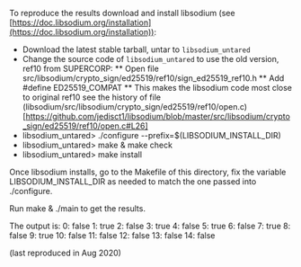 To reproduce the results download and install libsodium (see [https://doc.libsodium.org/installation](https://doc.libsodium.org/installation)):
* Download the latest stable tarball, untar to `libsodium_untared`
* Change the source code of `libsodium_untared` to use the old version, ref10 from SUPERCORP:
** Open file src/libsodium/crypto_sign/ed25519/ref10/sign_ed25519_ref10.h
** Add #define ED25519_COMPAT
** This makes the libsodium code most close to original ref10 see the history of file (libsodium/src/libsodium/crypto_sign/ed25519/ref10/open.c)[https://github.com/jedisct1/libsodium/blob/master/src/libsodium/crypto_sign/ed25519/ref10/open.c#L26]
* libsodium_untared> ./configure --prefix=$(LIBSODIUM_INSTALL_DIR)
* libsodium_untared> make & make check
* libsodium_untared> make install

Once libsodium installs, go to the Makefile of this directory, fix the variable LIBSODIUM_INSTALL_DIR as needed to match the one passed into ./configure.

Run make & ./main to get the results.

The output is:
0: false
1: true
2: false
3: true
4: false
5: true
6: false
7: true
8: false
9: true
10: false
11: false
12: false
13: false
14: false

(last reproduced in Aug 2020)